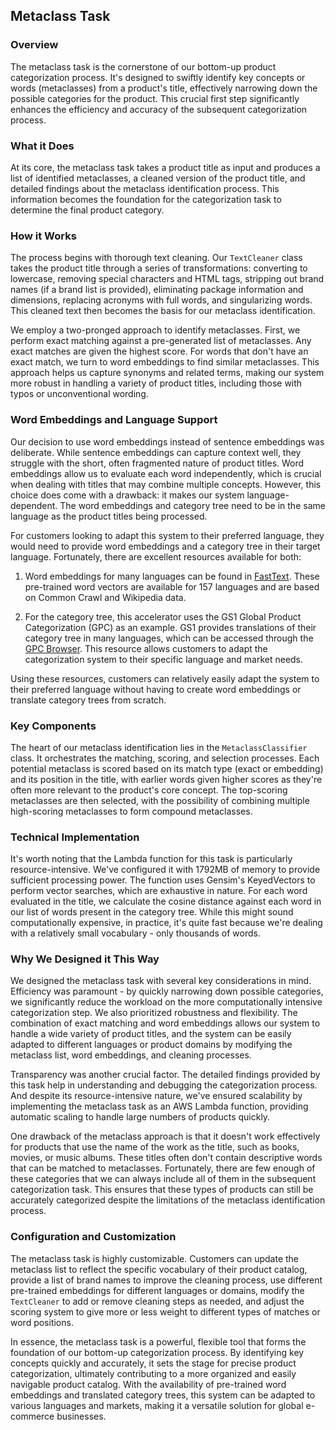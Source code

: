 ## Metaclass Task

### Overview

The metaclass task is the cornerstone of our bottom-up product categorization process. It's designed to swiftly identify key concepts or words (metaclasses) from a product's title, effectively narrowing down the possible categories for the product. This crucial first step significantly enhances the efficiency and accuracy of the subsequent categorization process.

### What it Does

At its core, the metaclass task takes a product title as input and produces a list of identified metaclasses, a cleaned version of the product title, and detailed findings about the metaclass identification process. This information becomes the foundation for the categorization task to determine the final product category.

### How it Works

The process begins with thorough text cleaning. Our `TextCleaner` class takes the product title through a series of transformations: converting to lowercase, removing special characters and HTML tags, stripping out brand names (if a brand list is provided), eliminating package information and dimensions, replacing acronyms with full words, and singularizing words. This cleaned text then becomes the basis for our metaclass identification.

We employ a two-pronged approach to identify metaclasses. First, we perform exact matching against a pre-generated list of metaclasses. Any exact matches are given the highest score. For words that don't have an exact match, we turn to word embeddings to find similar metaclasses. This approach helps us capture synonyms and related terms, making our system more robust in handling a variety of product titles, including those with typos or unconventional wording.

### Word Embeddings and Language Support

Our decision to use word embeddings instead of sentence embeddings was deliberate. While sentence embeddings can capture context well, they struggle with the short, often fragmented nature of product titles. Word embeddings allow us to evaluate each word independently, which is crucial when dealing with titles that may combine multiple concepts. However, this choice does come with a drawback: it makes our system language-dependent. The word embeddings and category tree need to be in the same language as the product titles being processed.

For customers looking to adapt this system to their preferred language, they would need to provide word embeddings and a category tree in their target language. Fortunately, there are excellent resources available for both:

1. Word embeddings for many languages can be found in [FastText](https://fasttext.cc/docs/en/crawl-vectors.html). These pre-trained word vectors are available for 157 languages and are based on Common Crawl and Wikipedia data.

2. For the category tree, this accelerator uses the GS1 Global Product Categorization (GPC) as an example. GS1 provides translations of their category tree in many languages, which can be accessed through the [GPC Browser](https://gpc-browser.gs1.org/). This resource allows customers to adapt the categorization system to their specific language and market needs.

Using these resources, customers can relatively easily adapt the system to their preferred language without having to create word embeddings or translate category trees from scratch.

### Key Components

The heart of our metaclass identification lies in the `MetaclassClassifier` class. It orchestrates the matching, scoring, and selection processes. Each potential metaclass is scored based on its match type (exact or embedding) and its position in the title, with earlier words given higher scores as they're often more relevant to the product's core concept. The top-scoring metaclasses are then selected, with the possibility of combining multiple high-scoring metaclasses to form compound metaclasses.

### Technical Implementation

It's worth noting that the Lambda function for this task is particularly resource-intensive. We've configured it with 1792MB of memory to provide sufficient processing power. The function uses Gensim's KeyedVectors to perform vector searches, which are exhaustive in nature. For each word evaluated in the title, we calculate the cosine distance against each word in our list of words present in the category tree. While this might sound computationally expensive, in practice, it's quite fast because we're dealing with a relatively small vocabulary - only thousands of words.

### Why We Designed it This Way

We designed the metaclass task with several key considerations in mind. Efficiency was paramount - by quickly narrowing down possible categories, we significantly reduce the workload on the more computationally intensive categorization step. We also prioritized robustness and flexibility. The combination of exact matching and word embeddings allows our system to handle a wide variety of product titles, and the system can be easily adapted to different languages or product domains by modifying the metaclass list, word embeddings, and cleaning processes.

Transparency was another crucial factor. The detailed findings provided by this task help in understanding and debugging the categorization process. And despite its resource-intensive nature, we've ensured scalability by implementing the metaclass task as an AWS Lambda function, providing automatic scaling to handle large numbers of products quickly.

One drawback of the metaclass approach is that it doesn't work effectively for products that use the name of the work as the title, such as books, movies, or music albums. These titles often don't contain descriptive words that can be matched to metaclasses. Fortunately, there are few enough of these categories that we can always include all of them in the subsequent categorization task. This ensures that these types of products can still be accurately categorized despite the limitations of the metaclass identification process.


### Configuration and Customization

The metaclass task is highly customizable. Customers can update the metaclass list to reflect the specific vocabulary of their product catalog, provide a list of brand names to improve the cleaning process, use different pre-trained embeddings for different languages or domains, modify the `TextCleaner` to add or remove cleaning steps as needed, and adjust the scoring system to give more or less weight to different types of matches or word positions.

In essence, the metaclass task is a powerful, flexible tool that forms the foundation of our bottom-up categorization process. By identifying key concepts quickly and accurately, it sets the stage for precise product categorization, ultimately contributing to a more organized and easily navigable product catalog. With the availability of pre-trained word embeddings and translated category trees, this system can be adapted to various languages and markets, making it a versatile solution for global e-commerce businesses.
